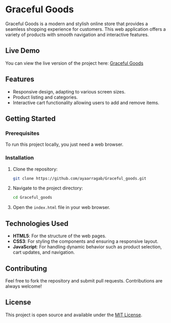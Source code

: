 
# Graceful Goods

Graceful Goods is a modern and stylish online store that provides a seamless shopping experience for customers. This web application offers a variety of products with smooth navigation and interactive features.

## Live Demo
You can view the live version of the project here: [Graceful Goods](https://ayaarragab.github.io/Graceful_goods/index.html)

## Features
- Responsive design, adapting to various screen sizes.
- Product listing and categories.
- Interactive cart functionality allowing users to add and remove items.
## Getting Started
### Prerequisites
To run this project locally, you just need a web browser.

### Installation
1. Clone the repository:
    ```bash
    git clone https://github.com/ayaarragab/Graceful_goods.git
    ```
2. Navigate to the project directory:
    ```bash
    cd Graceful_goods
    ```
3. Open the `index.html` file in your web browser.

## Technologies Used
- **HTML5**: For the structure of the web pages.
- **CSS3**: For styling the components and ensuring a responsive layout.
- **JavaScript**: For handling dynamic behavior such as product selection, cart updates, and navigation.

## Contributing
Feel free to fork the repository and submit pull requests. Contributions are always welcome!

## License
This project is open source and available under the [MIT License](https://opensource.org/licenses/MIT).

